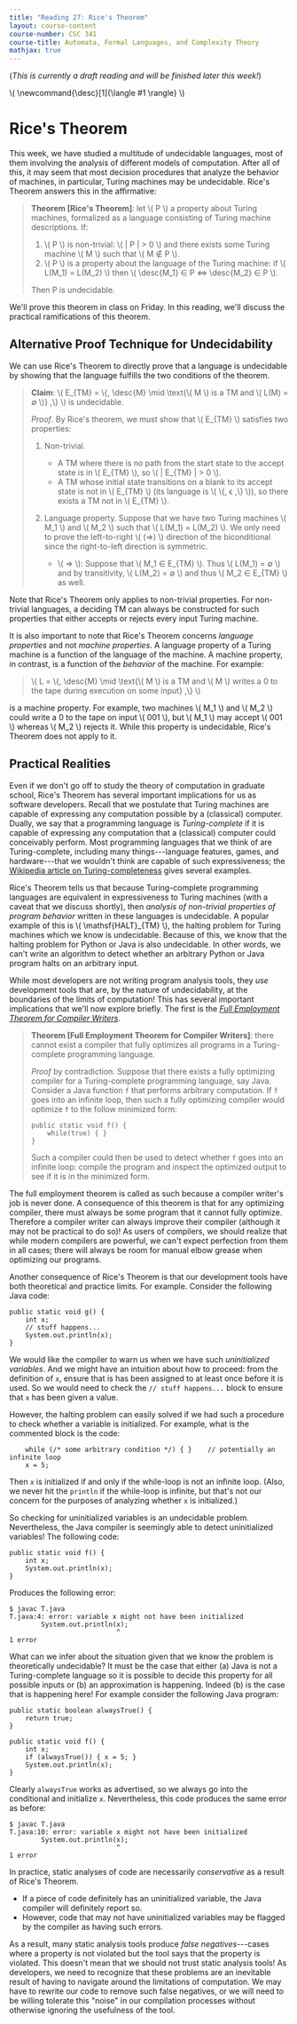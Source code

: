 ```yaml
---
title: "Reading 27: Rice's Theorem"
layout: course-content
course-number: CSC 341
course-title: Automata, Formal Languages, and Complexity Theory
mathjax: true
---
```


(*This is currently a draft reading and will be finished later this week!*)

\\( \newcommand{\desc}[1]{\langle #1 \rangle} \\)

# Rice's Theorem

This week, we have studied a multitude of undecidable languages, most of them involving the analysis of different models of computation.
After all of this, it may seem that most decision procedures that analyze the behavior of machines, in particular, Turing machines may be undecidable.
Rice's Theorem answers this in the affirmative:

> **Theorem [Rice's Theorem]**: let \\( P \\) a property about Turing machines, formalized as a language consisting of Turing machine descriptions.
> If:
>
>   1. \\( P \\) is non-trivial: \\( \| P \| > 0 \\) and there exists some Turing machine \\( M \\) such that \\( M ∉ P \\).
>   2. \\( P \\) is a property about the language of the Turing machine: if \\( L(M_1) = L(M_2) \\) then \\( \desc{M_1} ∈ P ⇔ \desc{M_2} ∈ P \\).
>
> Then P is undecidable.

We'll prove this theorem in class on Friday.
In this reading, we'll discuss the practical ramifications of this theorem.

## Alternative Proof Technique for Undecidability

We can use Rice's Theorem to directly prove that a language is undecidable by showing that the language fulfills the two conditions of the theorem.

> **Claim**: \\( E_{TM} = \\{\, \desc{M} \mid \text{\\( M \\) is a TM and \\( L(M) = ∅ \\)} \,\\} \\) is undecidable.
>
> *Proof*.
> By Rice's theorem, we must show that \\( E_{TM} \\) satisfies two properties:
>
> 1. Non-trivial.
>
>     + A TM where there is no path from the start state to the accept state is in \\( E_{TM} \\), so \\( \| E_{TM} \| > 0 \\).
>     + A TM whose initial state transitions on a blank to its accept state is not in \\( E_{TM} \\) (its language is \\( \\{\, ϵ  \,\\} \\)), so there exists a TM not in \\( E_{TM} \\).
>
> 2. Language property.
>    Suppose that we have two Turing machines \\( M_1 \\) and \\( M_2 \\) such that \\( L(M_1) = L(M_2) \\).
>    We only need to prove the left-to-right \\( (⇒) \\) direction of the biconditional since the right-to-left direction is symmetric.
>
>    + \\( ⇒ \\): Suppose that \\( M_1 ∈ E_{TM} \\).
>      Thus \\( L(M_1) = ∅ \\) and by transitivity, \\( L(M_2) = ∅ \\) and thus \\( M_2 ∈ E_{TM} \\) as well.

Note that Rice's Theorem only applies to non-trivial properties.
For non-trivial languages, a deciding TM can always be constructed for such properties that either accepts or rejects every input Turing machine.

It is also important to note that Rice's Theorem concerns *language properties* and not *machine properties*.
A language property of a Turing machine is a function of the language of the machine.
A machine property, in contrast, is a function of the *behavior* of the machine.
For example:

> \\( L = \\{\, \desc{M} \mid \text{\\( M \\) is a TM and \\( M \\) writes a 0 to the tape during execution on some input} \,\\} \\)

is a machine property.
For example, two machines \\( M_1 \\) and \\( M_2 \\) could write a 0 to the tape on input \\( 001 \\), but \\( M_1 \\) may accept \\( 001 \\) whereas \\( M_2 \\) rejects it.
While this property is undecidable, Rice's Theorem does not apply to it.

## Practical Realities

Even if we don't go off to study the theory of computation in graduate school, Rice's Theorem has several important implications for us as software developers.
Recall that we postulate that Turing machines are capable of expressing any computation possible by a (classical) computer.
Dually, we say that a programming language is *Turing-complete* if it is capable of expressing any computation that a (classical) computer could conceivably perform.
Most programming languages that we think of are Turing-complete, including many things---language features, games, and hardware---that we wouldn't think are capable of such expressiveness; the [Wikipedia article on Turing-completeness](https://en.wikipedia.org/wiki/Turing_completeness) gives several examples.

Rice's Theorem tells us that because Turing-complete programming languages are equivalent in expressiveness to Turing machines (with a caveat that we discuss shortly), then *analysis of non-trivial properties of program behavior* written in these languages is undecidable.
A popular example of this is \\( \mathsf{HALT}_{TM} \\), the halting problem for Turing machines which we know is undecidable.
Because of this, we know that the halting problem for Python or Java is also undecidable.
In other words, we can't write an algorithm to detect whether an arbitrary Python or Java program halts on an arbitrary input.

While most developers are not writing program analysis tools, they *use* development tools that are, by the nature of undecidability, at the boundaries of the limits of computation!
This has several important implications that we'll now explore briefly.
The first is the [*Full Employment Theorem for Compiler Writers*](https://en.wikipedia.org/wiki/Full_employment_theorem).

> **Theorem [Full Employment Theorem for Compiler Writers]**: there cannot exist a compiler that fully optimizes all programs in a Turing-complete programming language.
>
> *Proof* by contradiction.
> Suppose that there exists a fully optimizing compiler for a Turing-complete programming language, say Java.
> Consider a Java function `f` that performs arbitrary computation.
> If `f` goes into an infinite loop, then such a fully optimizing compiler would optimize `f` to the follow minimized form:
>
> ~~~
> public static void f() {
>     while(true) { }
> }
> ~~~
>
> Such a compiler could then be used to detect whether `f` goes into an infinite loop: compile the program and inspect the optimized output to see if it is in the minimized form.

The full employment theorem is called as such because a compiler writer's job is never done.
A consequence of this theorem is that for any optimizing compiler, there must always be some program that it cannot fully optimize.
Therefore a compiler writer can always improve their compiler (although it may not be practical to do so)!
As users of compilers, we should realize that while modern compilers are powerful, we can't expect perfection from them in all cases; there will always be room for manual elbow grease when optimizing our programs.

Another consequence of Rice's Theorem is that our development tools have both theoretical and practice limits.
For example.  Consider the following Java code:

~~~
public static void g() {
    int x;
    // stuff happens...
    System.out.println(x);
}
~~~

We would like the compiler to warn us when we have such *uninitialized variables*.
And we might have an intuition about how to proceed: from the definition of `x`, ensure that is has been assigned to at least once before it is used.
So we would need to check the `// stuff happens...` block to ensure that `x` has been given a value.

However, the halting problem can easily solved if we had such a procedure to check whether a variable is initialized.
For example, what is the commented block is the code:

~~~
    while (/* some arbitrary condition */) { }    // potentially an infinite loop
    x = 5;
~~~

Then `x` is initialized if and only if the while-loop is not an infinite loop.
(Also, we never hit the `println` if the while-loop is infinite, but that's not our concern for the purposes of analyzing whether `x` is initialized.)

So checking for uninitialized variables is an undecidable problem.
Nevertheless, the Java compiler is seemingly able to detect uninitialized variables!
The following code:

~~~
public static void f() {
    int x;
    System.out.println(x);
}
~~~

Produces the following error:

~~~
$ javac T.java
T.java:4: error: variable x might not have been initialized
        System.out.println(x);
                           ^
1 error
~~~

What can we infer about the situation given that we know the problem is theoretically undecidable?
It must be the case that either (a) Java is not a Turing-complete language so it is possible to decide this property for all possible inputs or (b) an approximation is happening.
Indeed (b) is the case that is happening here!
For example consider the following Java program:

~~~
public static boolean alwaysTrue() {
    return true;
}

public static void f() {
    int x;
    if (alwaysTrue()) { x = 5; }
    System.out.println(x);
}
~~~

Clearly `alwaysTrue` works as advertised, so we always go into the conditional and initialize `x`.
Nevertheless, this code produces the same error as before:

~~~
$ javac T.java
T.java:10: error: variable x might not have been initialized
        System.out.println(x);
                           ^
1 error
~~~

In practice, static analyses of code are necessarily *conservative* as a result of Rice's Theorem.

+ If a piece of code definitely has an uninitialized variable, the Java compiler will definitely report so.
+ However, code that may not have uninitialized variables may be flagged by the compiler as having such errors.

As a result, many static analysis tools produce *false negatives*---cases where a property is not violated but the tool says that the property is violated.
This doesn't mean that we should not trust static analysis tools!
As developers, we need to recognize that these problems are an inevitable result of having to navigate around the limitations of computation.
We may have to rewrite our code to remove such false negatives, or we will need to be willing tolerate this "noise" in our compilation processes without otherwise ignoring the usefulness of the tool.
